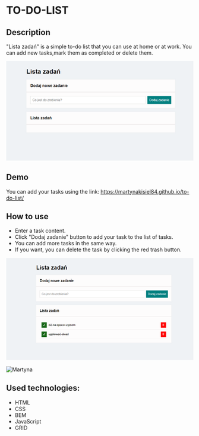 # TO-DO-LIST

## Description
"Lista zadań" is a simple to-do list that you can use at home or at work. You can add new tasks,mark them as completed or delete them. 

![Martyna](https://github.com/MartynaKisiel84/to-do-list/blob/main/images/To-do-list%20(1).png?raw=true)

## Demo
You can add your tasks using the link:
https://martynakisiel84.github.io/to-do-list/

## How to use
- Enter a task content.
- Click "Dodaj zadanie" button to add your task to the list of tasks.
- You can add more tasks in the same way.
- If you want, you can delete the task by clicking the red trash button.

![Martyna](https://github.com/MartynaKisiel84/to-do-list/blob/main/images/To-do-list%20(2).png?raw=true)

![Martyna](C:\dev\to-do-list\images\Animation.gif)


## Used technologies:
- HTML
- CSS
- BEM
- JavaScript
- GRID
